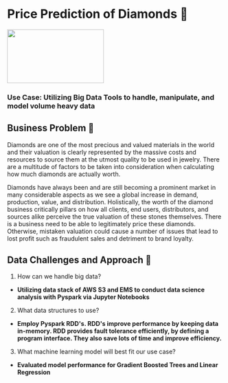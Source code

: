 # Price Prediction of Diamonds :gem:            
<img src="/images/logo.png" width="225" height="125">

### Use Case: Utilizing Big Data Tools to handle, manipulate, and model volume heavy data

## Business Problem :thought_balloon:
Diamonds are one of the most precious and valued materials in the world and their valuation is clearly represented by the massive costs and resources to source them at the utmost quality to be used in jewelry. There are a multitude of factors to be taken into consideration when calculating how much diamonds are actually worth. 

Diamonds have always been and are still becoming a prominent market in many considerable aspects as we see a global increase in demand, production, value, and distribution. Holistically, the worth of the diamond business critically pillars on how all clients, end users, distributors, and sources alike perceive the true valuation of these stones themselves. There is a business need to be able to legitimately price these diamonds. Otherwise, mistaken valuation could cause a number of issues that lead to lost profit such as fraudulent sales and detriment to brand loyalty. 

## Data Challenges and Approach :mount_fuji:
1. How can we handle big data?
  * **Utilizing data stack of AWS S3 and EMS to conduct data science analysis with Pyspark via Jupyter Notebooks**
2. What data structures to use? 
  * **Employ Pyspark RDD's. RDD's improve performance by keeping data in-memory. RDD provides fault tolerance efficiently, by defining a program interface. They also save lots of time and improve efficiency.**
3. What machine learning model will best fit our use case?
* **Evaluated model performance for Gradient Boosted Trees and Linear Regression**
